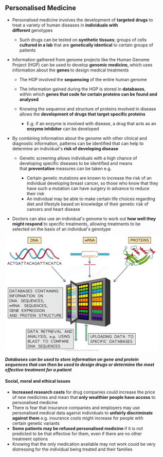 Personalised Medicine
---------------------

* Personalised medicine involves the development of <b>targeted</b> <b>drugs</b> to treat a variety of human diseases in <b>individuals with different </b>genotypes

  + Such drugs can be tested on <b>synthetic tissues</b>; groups of cells <b>cultured in a lab</b> that are <b>genetically identical</b> to certain groups of patients
* Information gathered from genome projects like the Human Genome Project (HGP) can be used to develop <b>genomic medicine, </b>which uses information about the <b>genes </b>to design medical treatments

  + The HGP involved the <b>sequencing</b> of the entire human genome
  + The information gained during the HGP is stored in <b>databases</b>, within which <b>genes that code for certain proteins can be found and analysed</b>
  + Knowing the sequence and structure of proteins involved in disease allows the <b>development of drugs that target specific proteins</b>

    - E.g. if an enzyme is involved with disease, a drug that acts as an <b>enzyme inhibitor</b> can be developed
* By combining information about the genome with other clinical and diagnostic information, patterns can be identified that can help to determine an individual's <b>risk of developing disease</b>

  + Genetic screening allows individuals with a high chance of developing specific diseases to be identified and means that <b>preventative</b> measures can be taken e.g.

    - Certain genetic mutations are known to increase the risk of an individual developing breast cancer, so those who know that they have such a mutation can have surgery in advance to reduce their risk
    - An individual may be able to make certain life choices regarding diet and lifestyle based on knowledge of their genetic risk of cancers and heart disease
* Doctors can also use an individual's genome to work out <b>how well they might respond</b> to specific treatments, allowing treatments to be selected on the basis of an individual's genotype

![Bioinformatics](Bioinformatics.png)

<i><b>Databases can be used to store information on gene and protein sequences that can then be used to design drugs or determine the most effective treatment for a patient</b></i>

#### Social, moral and ethical issues

* <b>Increased research costs</b> for drug companies could increase the price of new medicines and mean that<b> only wealthier people have access</b> to personalised medicine
* There is fear that insurance companies and employers may use personalised medical data against individuals to <b>unfairly discriminate against them</b> e.g. insurance costs might increase for people with certain genetic variants
* <b>Some patients may be refused personalised medicine </b>if it is not predicted to be that effective for them, even if there are no other treatment options
* Knowing that the only medication available may not work could be very distressing<b> </b>for the individual being treated and their families